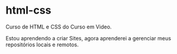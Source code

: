 # html-css
Curso de HTML e CSS do Curso em Video.


Estou aprendendo a criar Sites, agora aprenderei a gerenciar meus repositórios locais e remotos.
